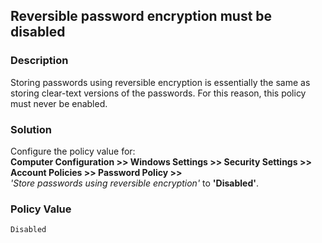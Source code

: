 <h2>Reversible password encryption must be disabled</h2>

<h3>Description</h3>
<p>
Storing passwords using reversible encryption is essentially the same as storing clear-text versions of the passwords. For this reason, this policy must never be enabled.
</p>

<h3>Solution</h3>
<p>
Configure the policy value for:<br>
<strong>Computer Configuration >> Windows Settings >> Security Settings >> Account Policies >> Password Policy >></strong><br>
<em>'Store passwords using reversible encryption'</em> to <strong>'Disabled'</strong>.
</p>

<h3>Policy Value</h3>
<p><code>Disabled</code></p>
